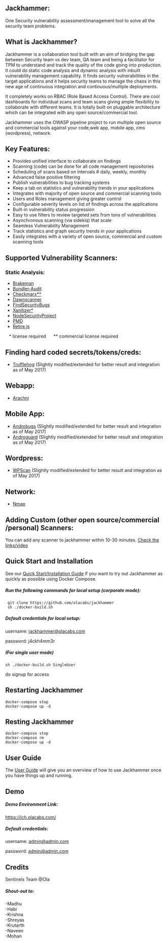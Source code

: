 ## Jackhammer: 
One Security vulnerability assessment/management tool to solve all the security team problems.

## What is Jackhammer?

Jackhammer is a collaboration tool built with an aim of bridging the gap between Security team vs dev team, QA team and being a facilitator for TPM to understand and track the quality of the code going into production. It could do static code analysis and dynamic analysis with inbuilt vulnerability management capability. It finds security vulnerabilities in the target applications and it helps security teams to manage the chaos in this new age of continuous integration and continuous/multiple deployments.

It completely works on RBAC (Role Based Access Control). There are cool dashboards for individual scans and team scans giving ample flexibility to collaborate with different teams. It is totally built on pluggable architecture which can be integrated with any open source/commercial tool.


Jackhammer uses the OWASP pipeline project to run multiple open source and commercial tools against your code,web app, mobile app, cms (wordpress), network.


## Key Features:

* Provides unified interface to collaborate on findings
* Scanning (code) can be done for all code management repositories
* Scheduling of scans based on intervals # daily, weekly, monthly
* Advanced false positive filtering
* Publish vulnerabilities to bug tracking systems
* Keep a tab on statistics and vulnerability trends in your applications
* Integrates with majority of open source and commercial scanning tools
* Users and Roles management giving greater control
* Configurable severity levels on list of findings across the applications
* Built-in vulnerability status progression
* Easy to use filters to review targeted sets from tons of vulnerabilities
* Asynchronous scanning (via sidekiq) that scale
* Seamless Vulnerability Management
* Track statistics and graph security trends in your applications
* Easily integrates with a variety of open source, commercial and custom scanning tools



## Supported Vulnerability Scanners:

### Static Analysis:

 * [Brakeman][]
 * [Bundler-Audit][] 
 * [Checkmarx**][]
 * [Dawnscanner][]
 * [FindSecurityBugs][]
 * [Xanitizer*][]
 * [NodeSecurityProject][]
 * [PMD][]
 * [Retire.js][]


 &nbsp;&nbsp; * license required
 &nbsp;&nbsp;&nbsp;&nbsp; ** commercial license required


## Finding hard coded secrets/tokens/creds:

  * [Trufflehog][] (Slightly modified/extended for better result and integration as of May 2017)

## Webapp:

  * [Arachni][] 

## Mobile App:

  * [Androbugs][] (Slightly modified/extended for better result and integration as of May 2017)
  * [Androguard][] (Slightly modified/extended for better result and integration as of May 2017)

## Wordpress:

   * [WPScan][] (Slightly modified/extended for better result and integration as of May 2017)

## Network:

  * [Nmap][] 

## Adding Custom (other open source/commercial /personal) Scanners:

   You can add any scanner to jackhammer within 10-30 minutes. [Check the links/video ](https://jch.olacabs.com/userguide/adding_new_tool) 

## Quick Start and Installation

See our [Quick Start/Installation Guide][] if you want to try out Jackhammer as quickly as possible using Docker Compose.

##### Run the following commands for local setup (corporate mode):

```
 git clone https://github.com/olacabs/jackhammer
 sh ./docker-build.sh

```
##### Default credentials for local setup:

username: jackhammer@olacabs.com

password: j4ckh4mm3r

##### (For single user mode)
``` 
sh ./docker-build.sh SingleUser

```

do signup for access
## Restarting Jackhammer

```
docker-compose stop
docker-compose up -d
```

## Resting Jackhammer
```
docker-compose stop
docker-compose rm
docker-compose up -d
```
## User Guide

   The [User Guide][] will give you an overview of how to use Jackhammer once you have things up and running.

## Demo

##### Demo Environment Link: 
https://jch.olacabs.com/

##### Default credentials:

username: admin@admin.com

password: admin@admin.com
## Credits
   
Sentinels Team @Ola

##### Shout-out to:

-Madhu<br/>
-Habi<br/>
-Krishna<br/>
-Shreyas<br/>
-Krutarth<br/>
-Naveen<br/>
-Mohan<br/>

[Brakeman]: http://brakemanscanner.org/
[Bundler-Audit]: https://github.com/rubysec/bundler-audit
[Dawnscanner]: https://github.com/thesp0nge/dawnscanner
[Checkmarx**]: https://www.checkmarx.com/technology/static-code-analysis-sca/
[FindSecurityBugs]: https://find-sec-bugs.github.io/
[Xanitizer*]: https://www.rigs-it.net/index.php/get-xanitizer.html
[PMD]: https://pmd.github.io/
[NodeSecurityProject]: https://nodesecurity.io/
[Retire.js]: https://retirejs.github.io/retire.js/
[Trufflehog]: https://github.com/dxa4481/truffleHog
[Arachni]: http://www.arachni-scanner.com/
[Androbugs]: https://github.com/AndroBugs/AndroBugs_Framework
[Androguard]: https://github.com/androguard/androguard
[Nmap]: https://nmap.org/
[WPScan]: https://github.com/wpscanteam/wpscan
[User Guide]: https://jch.olacabs.com/userguide
[Quick Start/Installation Guide]: http://jch.olacabs.com/userguide/installation
